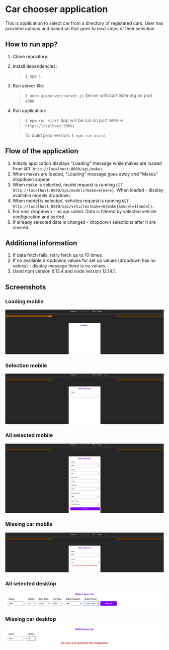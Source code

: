 # Car chooser application

This is application to select car from a directory of registered cars. User has provided options and based on that goes to next steps of their selection.

## How to run app?

1. Clone repository.

2. Install dependencies:

   > `$ npm i`

3. Run server file:

   > `$ node apiserver/server.js`
   > Server will start listening on port `8080`.

4. Run application:

   > `$ npm run start`
   > App will be run on port `3000` -> `http://localhost:3000/`.

   > To build prod version:
   > `$ npm run build`

## Flow of the application

1. Initially application displays "Loading" message while makes are loaded from `GET http://localhost:8080/api/makes`.
2. When makes are loaded, "Loading" message goes away and "Makes" dropdown appear.
3. When make is selected, model request is running `GET http://localhost:8080/api/models?make=${make}`. When loaded - display available models dropdown.
4. When model is selected, vehicles request is running `GET http://localhost:8080/api/vehicles?make=${make}&model=${model}`.
5. For next dropdown - no api called. Data is filtered by selected vehicle configuration and sorted.
6. If already selected data is changed - dropdown selections after it are cleared.

## Additional information

1. If data fetch fails, retry fetch up to 10 times.
2. If no available dropdowns values for set up values (dropdown has no values) - display message there is no values.
3. Used npm version 6.13.4 and node version 12.14.1.

## Screenshots

### Loading mobile

![Loading mobile](https://github.com/kamilsmolen/car-chooser/blob/master/media/loading.png?raw=true "Loading mobile")

### Selection mobile

![Selection mobile](https://github.com/kamilsmolen/car-chooser/blob/master/media/selection.png?raw=true "Selection mobile")

### All selected mobile

![All selected mobile](https://github.com/kamilsmolen/car-chooser/blob/master/media/all_selected.png?raw=true "All selected mobile")

### Missing car mobile

![Missing car mobile](https://github.com/kamilsmolen/car-chooser/blob/master/media/missing_car.png?raw=true "Missing car mobile")

### All selected desktop

![All selected desktop](https://github.com/kamilsmolen/car-chooser/blob/master/media/all_selected_desktop.png?raw=true "All selected desktop")

### Missing car desktop

![Missing car desktop](https://github.com/kamilsmolen/car-chooser/blob/master/media/missing_car_desktop.png?raw=true "Missing car desktop")
